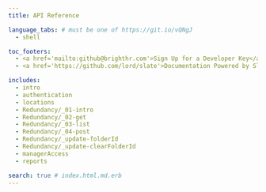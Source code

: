 ```yaml
---
title: API Reference

language_tabs: # must be one of https://git.io/vQNgJ
  - shell

toc_footers:
  - <a href='mailto:github@brighthr.com'>Sign Up for a Developer Key</a>
  - <a href='https://github.com/lord/slate'>Documentation Powered by Slate</a>

includes:
  - intro
  - authentication
  - locations
  - Redundancy/_01-intro
  - Redundancy/_02-get
  - Redundancy/_03-list
  - Redundancy/_04-post
  - Redundancy/_update-folderId
  - Redundancy/_update-clearFolderId
  - managerAccess
  - reports

search: true # index.html.md.erb
---
```


</br>
</br>